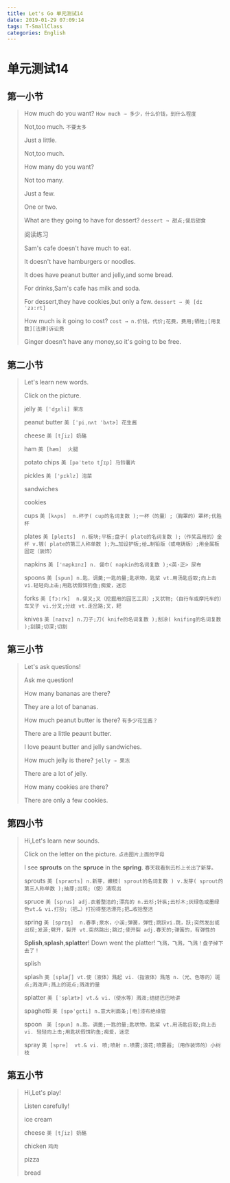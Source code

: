 ```yaml
---
title: Let's Go 单元测试14
date: 2019-01-29 07:09:14
tags: T-SmallClass
categories: English
---
```


# 单元测试14

## 第一小节

> How much do you want? `How much → 多少，什么价钱，到什么程度`
> 
> Not,too much. `不要太多`
> 
> Just a little.
> 
> Not,too much.
> 
> How many do you want?
> 
> Not too many.
> 
> Just a few.
> 
> One or two.
> 
> What are they going to have for dessert? `dessert → 甜点;餐后甜食`
> 
> 阅读练习
> 
> Sam's cafe doesn't have much to eat.
> 
> It doesn't have hamburgers or noodles.
> 
> It does have peanut butter and jelly,and some bread.
> 
> For drinks,Sam's cafe has milk and soda.
> 
> For dessert,they have cookies,but only a few. `dessert → 美 [dɪˈzɜ:rt]`
> 
> How much is it going to cost? `cost → n.价钱，代价;花费，费用;牺牲;[用复数][法律]诉讼费`
> 
> Ginger doesn't have any money,so it's going to be free.

## 第二小节

> Let's learn new words.
> 
> Click on the picture.
> 
> jelly `美 [ˈdʒɛli] 果冻`
> 
> peanut butter `美 [ˈpiˌnʌt ˈbʌtɚ] 花生酱`
> 
> cheese `美 [tʃiz] 奶酪`
> 
> ham `美 [hæm]  火腿` 
> 
> potato chips `美 [pəˈteto tʃɪp] 马铃薯片`
> 
> pickles `美 ['pɪklz] 泡菜`
> 
> sandwiches
> 
> cookies
> 
> cups `美 [kʌps]  n.杯子( cup的名词复数 );一杯（的量）;（胸罩的）罩杯;优胜杯`
> 
> plates `美 [pleɪts]  n.板块;平板;盘子( plate的名词复数 );（作奖品用的）金杯
v.镀( plate的第三人称单数 );为…加设护板;给…制铅版（或电铸版）;用金属板固定（装饰）`
> 
> napkins `美 ['næpkɪnz] n. 餐巾( napkin的名词复数 );<英·正> 尿布`
> 
> spoons `美 [spun] n.匙，调羹;一匙的量;匙状物，匙桨 vt.用汤匙舀取;向上击 vi.轻轻向上击;用匙状假饵钓鱼;痴爱，迷恋`
> 
> forks `美 [fɔ:rk]  n.餐叉;叉（挖掘用的园艺工具）;叉状物;（自行车或摩托车的）车叉子 vi.分叉;分歧 vt.走岔路;叉，耙`
> 
> knives `美 [naɪvz] n.刀子;刀( knife的名词复数 );刮涂( knifing的名词复数 );刮膜;切深;切割`

## 第三小节

> Let's ask questions!
> 
> Ask me question!
> 
> How many bananas are there?
> 
> They are a lot of bananas.
> 
> How much peanut butter is there? `有多少花生酱？`
> 
> There are a little peaunt butter.
> 
> I love peaunt butter and jelly sandwiches.
> 
> How much jelly is there? `jelly → 果冻`
> 
> There are a lot of jelly. 
> 
> How many cookies are there?
> 
> There are only a few cookies.


## 第四小节

> Hi,Let's learn new sounds.
> 
> Click on the letter on the picture. `点击图片上面的字母`
> 
> I see **sprouts** on the **spruce** in the **spring**. `春天我看到云杉上长出了新芽。`
> 
> sprouts `美 [spraʊts] n.新芽，嫩枝( sprout的名词复数 ) v.发芽( sprout的第三人称单数 );抽芽;出现;（使）涌现出`
> 
> spruce `美 [sprus] adj.衣着整洁的;漂亮的 n.云杉;针枞;云杉木;灰绿色或墨绿色vt.& vi.打扮;（把…）打扮得整洁漂亮;把…收拾整洁`
> 
> spring `美 [sprɪŋ]  n.春季;泉水，小溪;弹簧，弹性;跳跃vi.跳，跃;突然发出或出现;发源;劈开，裂开 vt.突然跳出;跳过;使开裂 adj.春天的;弹簧的，有弹性的`
> 
> **Splish**,**splash**,**splatter**! Down went the platter! `飞溅，飞溅，飞溅！盘子掉下去了！`
> 
> splish
> 
> splash `美 [splæʃ] vt.使（液体）溅起 vi.（指液体）溅落 n.（光、色等的）斑点;溅泼声;溅上的斑点;溅泼的量` 
> 
> splatter `美 [ˈsplætɚ] vt.& vi.（使水等）溅泼;结结巴巴地讲`
> 
> spaghetti `美 [spəˈɡɛti] n.意大利面条;[电]漆布绝缘管`
> 
> spoon ` 美 [spun] n.匙，调羹;一匙的量;匙状物，匙桨 vt.用汤匙舀取;向上击
vi. 轻轻向上击;用匙状假饵钓鱼;痴爱，迷恋`
> 
> spray `美 [spre]  vt.& vi. 喷;喷射 n.喷雾;浪花;喷雾器;（用作装饰的）小树枝`

## 第五小节

> Hi,Let's play!
> 
> Listen carefully!
> 
> ice cream
> 
> cheese `美 [tʃiz] 奶酪`
> 
> chicken `鸡肉`
> 
> pizza
> 
> bread

